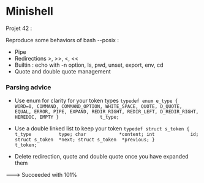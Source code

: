 # Minishell

Projet 42 :

Reproduce some behaviors of bash --posix :
- Pipe
- Redirections >, >>, <, <<
- Builtin : echo with -n option, ls, pwd, unset, export, env, cd
- Quote and double quote management

### Parsing advice ###
* Use enum for clarity for your token types
`
typedef enum e_type
{
	WORD=0,
	COMMAND,
	COMMAND_OPTION,
	WHITE_SPACE,
	QUOTE,
	D_QUOTE,
	EQUAL,
	ERROR,
	PIPE,
	EXPAND,
	REDIR_RIGHT,
	REDIR_LEFT,
	D_REDIR_RIGHT,
	HEREDOC,
	EMPTY
}				t_type;
`

* Use a double linked list to keep your token
`
typedef struct s_token
{
	t_type			type;
	char			*content;
	int				id;
	struct s_token	*next;
	struct s_token	*previous;
}				t_token;
`

* Delete redirection, quote and double quote once you have expanded them


---> Succeeded with 101%
